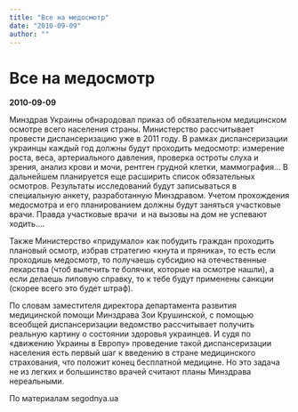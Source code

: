```yaml
---
title: "Все на медосмотр"
date: "2010-09-09"
author: ""
---
```


# Все на медосмотр

**2010-09-09** 

Минздрав Украины обнародовал приказ об обязательном медицинском осмотре всего населения страны. Министерство рассчитывает провести диспансеризацию уже в 2011 году. В рамках диспансеризации украинцы каждый год должны будут проходить медосмотр: измерение роста, веса, артериального давления, проверка остроты слуха и зрения, анализ крови и мочи, рентген грудной клетки, маммография... В дальнейшем планируется еще расширить список обязательных осмотров. Результаты исследований будут записываться в специальную анкету, разработанную Минздравом. Учетом прохождения медосмотра и его планированием должны будут заняться участковые врачи. Правда участковые врачи  и на вызовы на дом не успевают ходить....

Также Министерство «придумало» как побудить граждан проходить плановый осмотр, избрав стратегию «кнута и пряника», то есть если проходишь медосмотр, то получаешь субсидию на отечественные лекарства (чтоб вылечить те болячки, которые на осмотре нашли), а если делаешь липовую справку, то к тебе будут применены санкции (скорее всего это будет штраф).

По словам заместителя директора департамента развития медицинской помощи Минздрава Зои Крушинской, с помощью всеобщей диспансеризации ведомство рассчитывает получить реальную картину о состоянии здоровья украинцев. И судя по «движению Украины в Европу» проведение такой диспансеризации населения есть первый шаг к введению в стране медицинского страхования, что положит конец бесплатной медицине. Но это задача не из легких и большинство врачей считают планы Минздрава нереальными.

По материалам segodnya.ua
